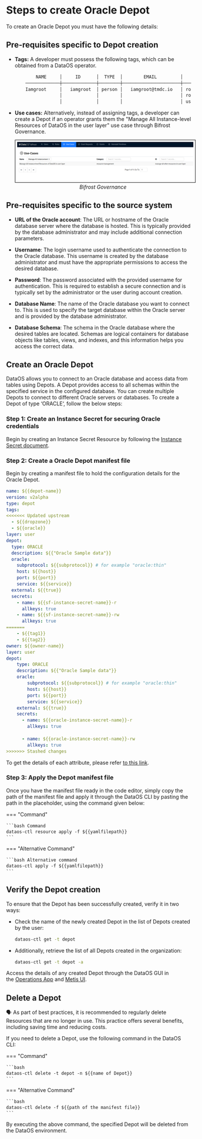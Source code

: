 # Steps to create Oracle Depot

To create an Oracle Depot you must have the following details:

## Pre-requisites specific to Depot creation

- **Tags:** A developer must possess the following tags, which can be obtained from a DataOS operator.

    ```bash
            NAME     │     ID      │  TYPE  │        EMAIL         │              TAGS               
        ─────────────┼─────────────┼────────┼──────────────────────┼─────────────────────────────────
        Iamgroot     │   iamgroot  │ person │   iamgroot@tmdc.io   │ roles:id:data-dev,                            
                     │             │        │                      │ roles:id:user,                  
                     │             │        │                      │ users:id:iamgroot  
    ```

- **Use cases:** Alternatively, instead of assigning tags, a developer can create a Depot if an operator grants them the "Manage All Instance-level Resources of DataOS in the user layer" use case through Bifrost Governance.

    <center>
    <img src="/resources/depot/usecase2.png" alt="Bifrost Governance" style="width:60rem; border: 1px solid black; padding: 5px;" />
    <figcaption><i>Bifrost Governance</i></figcaption>
    </center>

## Pre-requisites specific to the source system

- **URL of the Oracle account**: The URL or hostname of the Oracle database server where the database is hosted. This is typically provided by the database administrator and may include additional connection parameters.

- **Username**: The login username used to authenticate the connection to the Oracle database. This username is created by the database administrator and must have the appropriate permissions to access the desired database.

- **Password**: The password associated with the provided username for authentication. This is required to establish a secure connection and is typically set by the administrator or the user during account creation.

- **Database Name**: The name of the Oracle database you want to connect to. This is used to specify the target database within the Oracle server and is provided by the database administrator.

- **Database Schema**: The schema in the Oracle database where the desired tables are located. Schemas are logical containers for database objects like tables, views, and indexes, and this information helps you access the correct data.

## Create an Oracle Depot

DataOS allows you to connect to an Oracle database and access data from tables using Depots. A Depot provides access to all schemas within the specified service in the configured database. You can create multiple Depots to connect to different Oracle servers or databases. To create a Depot of type ‘ORACLE‘, follow the below steps:

### **Step 1: Create an Instance Secret for securing Oracle credentials**

Begin by creating an Instance Secret Resource by following the [Instance Secret document](/resources/instance_secret/data_sources/oracle/).

### **Step 2: Create a Oracle Depot manifest file**

Begin by creating a manifest file to hold the configuration details for the Oracle Depot. 


```yaml 
name: ${{depot-name}}
version: v2alpha
type: depot
tags:
<<<<<<< Updated upstream
  - ${{dropzone}}
  - ${{oracle}}
layer: user
depot:
  type: ORACLE                                    
  description: ${{"Oracle Sample data"}}
  oracle:
    subprotocol: ${{subprotocol}} # for example "oracle:thin"                                     
    host: ${{host}}
    port: ${{port}}
    service: ${{service}}
  external: ${{true}}
  secrets:
    - name: ${{sf-instance-secret-name}}-r
      allkeys: true
    - name: ${{sf-instance-secret-name}}-rw
      allkeys: true
=======
    - ${{tag1}}
    - ${{tag2}}
owner: ${{owner-name}}
layer: user
depot:
    type: ORACLE                                    
    description: ${{"Oracle Sample data"}}
    oracle:
        subprotocol: ${{subprotocol}} # for example "oracle:thin"                                     
        host: ${{host}}
        port: ${{port}}
        service: ${{service}}
    external: ${{true}}
    secrets:
      - name: ${{oracle-instance-secret-name}}-r
        allkeys: true

      - name: ${{oracle-instance-secret-name}}-rw
        allkeys: true
>>>>>>> Stashed changes
```

To get the details of each attribute, please refer [to this link](/resources/depot/configurations).
   

### **Step 3: Apply the Depot manifest file**

Once you have the manifest file ready in the code editor, simply copy the path of the manifest file and apply it through the DataOS CLI by pasting the path in the placeholder, using the command given below:

=== "Command"

    ```bash Command
    dataos-ctl resource apply -f ${{yamlfilepath}}
    ```

=== "Alternative Command"

    ```bash Alternative command
    dataos-ctl apply -f ${{yamlfilepath}}
    ```

## Verify the Depot creation

To ensure that the Depot has been successfully created, verify it in two ways:

- Check the name of the newly created Depot in the list of Depots created by the user:

    ```bash
    dataos-ctl get -t depot
    ```

- Additionally, retrieve the list of all Depots created in the organization:

    ```bash
    dataos-ctl get -t depot -a
    ```

Access the details of any created Depot through the DataOS GUI in the [Operations App](https://dataos.info/interfaces/operations/) and [Metis UI](https://dataos.info/interfaces/metis/).

## Delete a Depot

<aside class="callout">
🗣️ As part of best practices, it is recommended to regularly delete Resources that are no longer in use. This practice offers several benefits, including saving time and reducing costs.
</aside>

If you need to delete a Depot, use the following command in the DataOS CLI:


=== "Command"

    ```bash 
    dataos-ctl delete -t depot -n ${{name of Depot}}
    ```
=== "Alternative Command"

    ```bash 
    dataos-ctl delete -f ${{path of the manifest file}}
    ```

By executing the above command, the specified Depot will be deleted from the DataOS environment.